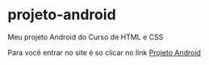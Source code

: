 # projeto-android
Meu projeto Android do Curso de HTML e CSS
<p>
 Para você entrar no site é so clicar no link
<a href="https://erikerodrigues.github.io/projeto-android/"> Projeto Android </a>
</p>
